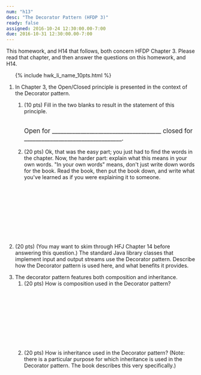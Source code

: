 ```yaml
---
num: "h13"
desc: "The Decorator Pattern (HFDP 3)"
ready: false
assigned: 2016-10-24 12:30:00.00-7:00
due: 2016-10-31 12:30:00.00-7:00
---
```


This homework, and H14 that follows, both concern <span data-hfdp="3">HFDP Chapter 3</span>.
Please read that chapter, and then answer the questions on this homework, and H14.

<ol>

{% include hwk_li_name_10pts.html %}

<li style="margin-bottom:5em;">

In Chapter 3, the Open/Closed principle is presented in the context of
the Decorator pattern.  
<ol>
<li> (10 pts) Fill in the two blanks to result in the
statement of this principle.

<p style="margin-top:2em; font-size: 120%;">
Open for ______________________________________  closed for __________________________________.
</p>
</li>

<li style="margin-bottom:12em;">(20 pts) Ok, that was the easy part; you just had to find the words in the chapter.  Now, the harder part: explain what this means in your own words.  "In your own words" means, don't just write down words for the book.   Read the book, then put the book down, and write what you've learned as if you were explaining it to someone.

</li>
</ol>


</li>

<li style="margin-bottom:1em;"> (20 pts) (You may want to skim through HFJ Chapter 14 before answering this question.) The standard Java library classes that
implement input and output streams use the Decorator pattern.  Describe how the Decorator pattern is used here, and what benefits it provides. 
<div class="pagebreak"></div>
</li>



<li style="margin-bottom:1em;"> The decorator pattern features both
composition and inheritance. 

<ol>
<li style="margin-bottom:12em;"> (20 pts) How is composition used in the Decorator pattern?

</li>

<li style="margin-bottom:12em;"> (20 pts) How is inheritance used in
the Decorator pattern?  (Note: there is a particular purpose for which
inheritance is used in the Decorator pattern.   The book describes this very specifically.)
</li>

</ol>

</li>




</ol>

<div style="display:none">
http://UCSB-CS56-F16.github.io/hwk/h13
</div>




